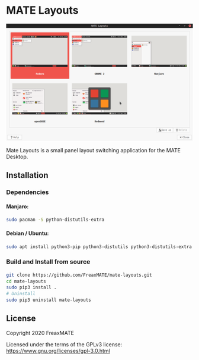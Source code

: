# MATE Layouts

![MATE Layouts](https://github.com/FreaxMATE/mate-layouts/blob/main/data/screenhot.png "MATE Layouts")

Mate Layouts is a small panel layout switching application for the MATE Desktop.

## Installation

### Dependencies

#### Manjaro:
```bash 
sudo pacman -S python-distutils-extra 
```

#### Debian / Ubuntu:
```bash 
sudo apt install python3-pip python3-distutils python3-distutils-extra python3-psutil python3-setproctitle libnotify-dev dconf-cli
```


### Build and Install from source

```bash
git clone https://github.com/FreaxMATE/mate-layouts.git
cd mate-layouts
sudo pip3 install .
# Uninstall
sudo pip3 uninstall mate-layouts
```

## License

Copyright 2020 FreaxMATE

Licensed under the terms of the GPLv3 license: https://www.gnu.org/licenses/gpl-3.0.html
